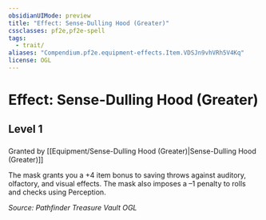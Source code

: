 ```yaml
---
obsidianUIMode: preview
title: "Effect: Sense-Dulling Hood (Greater)"
cssclasses: pf2e,pf2e-spell
tags:
  - trait/
aliases: "Compendium.pf2e.equipment-effects.Item.VDSJn9vhVRh5V4Kq"
license: OGL
---
```

# Effect: Sense-Dulling Hood (Greater)
## Level 1
### 






Granted by [[Equipment/Sense-Dulling Hood (Greater)|Sense-Dulling Hood (Greater)]]

The mask grants you a +4 item bonus to saving throws against auditory, olfactory, and visual effects. The mask also imposes a –1 penalty to rolls and checks using Perception.

*Source: Pathfinder Treasure Vault*
*OGL*